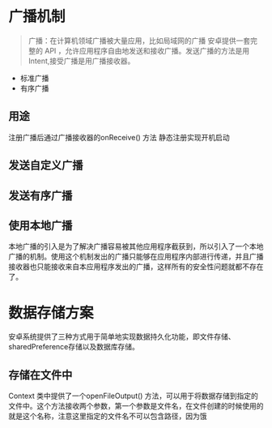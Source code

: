 # 广播机制
> 广播：在计算机领域广播被大量应用，比如局域网的广播
安卓提供一套完整的 API ，允许应用程序自由地发送和接收广播。发送广播的方法是用Intent,接受广播是用广播接收器。
- 标准广播
- 有序广播

## 用途
注册广播后通过广播接收器的onReceive() 方法
静态注册实现开机启动
## 发送自定义广播
## 发送有序广播
## 使用本地广播
 本地广播的引入是为了解决广播容易被其他应用程序截获到，所以引入了一个本地广播的机制。使用这个机制发出的广播只能够在应用程序内部进行传递，并且广播接收器也只能接收来自本应用程序发出的广播，这样所有的安全性问题就都不存在了。

# 数据存储方案
安卓系统提供了三种方式用于简单地实现数据持久化功能，即文件存储、sharedPreference存储以及数据库存储。

## 存储在文件中
Context 类中提供了一个openFileOutput() 方法，可以用于将数据存储到指定的文件中。这个方法接收两个参数，第一个参数是文件名，在文件创建的时候使用的就是这个名称，注意这里指定的文件名不可以包含路径，因为饿
